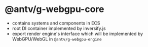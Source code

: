 # @antv/g-webgpu-core

* contains systems and components in ECS
* root DI container implemented by inversify.js
* export render engine's interface which will be implemented by WebGPU/WebGL in `@antv/g-webgpu-engine`